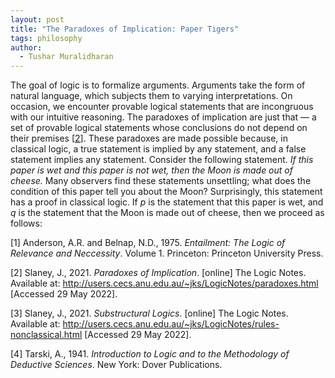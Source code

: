 ```yaml
---
layout: post
title: "The Paradoxes of Implication: Paper Tigers"
tags: philosophy
author:
  - Tushar Muralidharan
---
```

The goal of logic is to formalize arguments. Arguments take the form of natural language, which subjects them to varying interpretations. On occasion, we encounter provable logical statements that are incongruous with our intuitive reasoning. The paradoxes of implication are just that — a set of provable logical statements whose conclusions do not depend on their premises [[2](#paradoxes)]. These paradoxes are made possible because, in classical logic, a true statement is implied by any statement, and a false statement implies any statement. Consider the following statement. *If this paper is wet and this paper is not wet, then the Moon is made out of cheese.* Many observers find these statements unsettling; what does the condition of this paper tell you about the Moon? Surprisingly, this statement has a proof in classical logic. If $p$ is the statement that this paper is wet, and $q$ is the statement that the Moon is made out of cheese, then we proceed as follows:

[<a name="anderson-belnap">1</a>] Anderson, A.R. and Belnap, N.D., 1975. *Entailment: The Logic of Relevance and Neccessity*. Volume 1. Princeton: Princeton University Press.

[<a name="paradoxes">2</a>] Slaney, J., 2021. *Paradoxes of Implication*. [online] The Logic Notes. Available at: <http://users.cecs.anu.edu.au/~jks/LogicNotes/paradoxes.html> [Accessed 29 May 2022].

[<a name="substructural">3</a>] Slaney, J., 2021. *Substructural Logics*. [online] The Logic Notes. Available at: <http://users.cecs.anu.edu.au/~jks/LogicNotes/rules-nonclassical.html> [Accessed 29 May 2022].

[<a name="tarski">4</a>] Tarski, A., 1941. *Introduction to Logic and to the Methodology of Deductive Sciences*. New York: Dover Publications.
